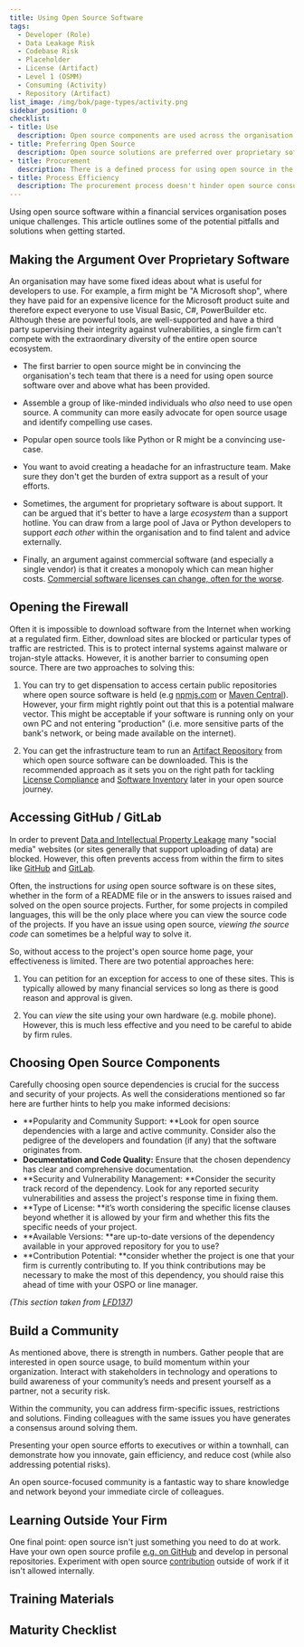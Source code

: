```yaml
---
title: Using Open Source Software
tags: 
  - Developer (Role)
  - Data Leakage Risk
  - Codebase Risk
  - Placeholder
  - License (Artifact)
  - Level 1 (OSMM)
  - Consuming (Activity)
  - Repository (Artifact)
list_image: /img/bok/page-types/activity.png
sidebar_position: 0
checklist:
- title: Use
  description: Open source components are used across the organisation.
- title: Preferring Open Source
  description: Open source solutions are preferred over proprietary software.
- title: Procurement
  description: There is a defined process for using open source in the organisation.
- title: Process Efficiency
  description: The procurement process doesn't hinder open source consumption. 
---
```


Using open source software within a financial services organisation poses unique challenges.  This article outlines some of the potential pitfalls and solutions when getting started.

## Making the Argument Over Proprietary Software

An organisation may have some fixed ideas about what is useful for developers to use.  For example, a firm might be "A Microsoft shop", where they have paid for an expensive licence for the Microsoft product suite and therefore expect everyone to use Visual Basic, C#, PowerBuilder etc.  Although these are powerful tools, are well-supported and have a third party supervising their integrity against vulnerabilities, a single firm can't compete with the extraordinary diversity of the entire open source ecosystem.

 - The first barrier to open source might be in convincing the organisation's tech team that there is a need for using open source software over and above what has been provided.

 - Assemble a group of like-minded individuals who _also_ need to use open source.  A community can more easily advocate for open
source usage and identify compelling use cases.
 
 - Popular open source tools like Python or R might be a convincing use-case.

 - You want to avoid creating a headache for an infrastructure team.  Make sure they don't get the burden of extra support as a result of your efforts.
 
 - Sometimes, the argument for proprietary software is about support.  It can be argued that it's better to have a large _ecosystem_ than a support hotline.  You can draw from a large pool of Java or Python developers to support _each other_ within the organisation and to find talent and advice externally.
 
 - Finally, an argument against commercial software (and especially a single vendor) is that it creates a monopoly which can mean higher costs.  [Commercial software licenses can change, often for the worse](https://www.supportrevolution.com/oracle-support-price-rises/).
 
## Opening the Firewall

Often it is impossible to download software from the Internet when working at a regulated firm.  Either, download sites are blocked or particular types of traffic are restricted.  This is to protect internal systems against malware or trojan-style attacks.  However, it is another barrier to consuming open source.  There are two approaches to solving this:

1. You can try to get dispensation to access certain public repositories where open source software is held (e.g [npmjs.com](https://www.npmjs.com/) or [Maven Central](https://central.sonatype.com/)).   However, your firm might rightly point out that this is a potential malware vector.   This might be acceptable if your software is running only on your own PC and not entering "production" (i.e. more sensitive parts of the bank's network, or being made available on the internet).

2. You can get the infrastructure team to run an [Artifact Repository](../../Artifacts/Repositories#artifact-repository) from which open source software can be downloaded.  This is the recommended approach as it sets you on the right path for tackling [License Compliance](../Level-2/License-Management) and [Software Inventory](../Level-2/Software-Inventory) later in your open source journey.

## Accessing GitHub / GitLab

In order to prevent [Data and Intellectual Property Leakage](../../Risks/Data-Leakage-Risk) many "social media" websites (or sites generally that support uploading of data) are blocked.  However, this often prevents access from within the firm to sites like [GitHub](https://github.com) and [GitLab](https://gitlab.com).

Often, the instructions for _using_ open source software is on these sites, whether in the form of a README file or in the answers to issues raised and solved on the open source projects.   Further, for some projects in compiled languages, this will be the only place where you can view the source code of the projects.  If you have an issue using open source, _viewing the source code_ can sometimes be a helpful way to solve it. 

So, without access to the project's open source home page, your effectiveness is limited.  There are two potential approaches here:

1.  You can petition for an exception for access to one of these sites.  This is typically allowed by many financial services so long as there is good reason and approval is given.

2.  You can _view_ the site using your own hardware (e.g. mobile phone).  However, this is much less effective and you need to be careful to abide by firm rules.  

## Choosing Open Source Components

Carefully choosing open source dependencies is crucial for the success and security of your projects. As well the considerations mentioned so far here are further hints to help you make informed decisions:

* **Popularity and Community Support: **Look for open source dependencies with a large and active community.  Consider also the pedigree of the developers and foundation (if any) that the software originates from.
* **Documentation and Code Quality:** Ensure that the chosen dependency has clear and comprehensive documentation. 
* **Security and Vulnerability Management: **Consider the security track record of the dependency. Look for any reported security vulnerabilities and assess the project's response time in fixing them. 
* **Type of License: **it’s worth considering the specific license clauses beyond whether it is allowed by your firm and whether this fits the specific needs of your project.  
* **Available Versions: **are up-to-date versions of the dependency available in your approved repository for you to use?  
* **Contribution Potential: **consider whether the project is one that your firm is currently contributing to.  If you think contributions may be necessary to make the most of this dependency, you should raise this ahead of time with your OSPO or line manager.

_(This section taken from [LFD137](../../Training/LFD137-Contribution-In-Finance))_

## Build a Community

As mentioned above, there is strength in numbers. Gather people that are interested in open source usage, to build momentum within your organization. Interact with stakeholders in technology and operations to build awareness of your community’s needs and present yourself as a partner, not a security risk. 

Within the community, you can address firm-specific issues, restrictions and solutions.  Finding colleagues with the same issues you have generates a consensus around solving them.  

Presenting your open source efforts to executives or within a townhall, can demonstrate how you innovate, gain efficiency, and reduce cost (while also addressing potential risks).

An open source-focused community is a fantastic way to share knowledge and network beyond your immediate circle of colleagues.

## Learning Outside Your Firm

One final point: open source isn't just something you need to do at work.  Have your own open source profile [e.g. on GitHub](https://github.com/robmoffat) and develop in personal repositories.  Experiment with open source [contribution](../Level-3/Contribution-Training) outside of work if it isn't allowed internally.

## Training Materials

<BokTagList tag="Consuming (Activity)" filter="Training" />

## Maturity Checklist

<ArticleChecklist checklist={frontMatter.checklist} title={frontMatter.title} />
